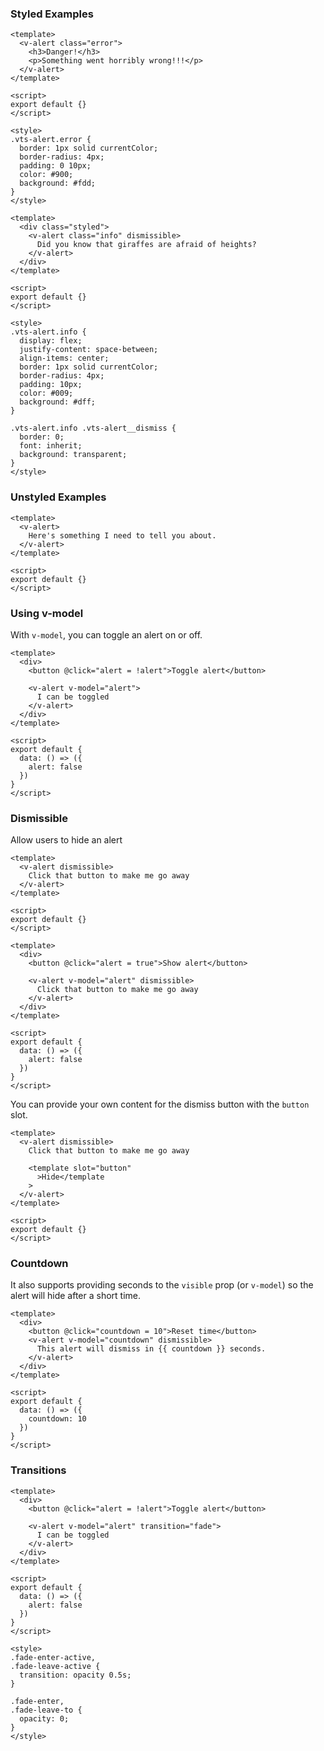 ### Styled Examples

```vue
<template>
  <v-alert class="error">
    <h3>Danger!</h3>
    <p>Something went horribly wrong!!!</p>
  </v-alert>
</template>

<script>
export default {}
</script>

<style>
.vts-alert.error {
  border: 1px solid currentColor;
  border-radius: 4px;
  padding: 0 10px;
  color: #900;
  background: #fdd;
}
</style>
```

```vue
<template>
  <div class="styled">
    <v-alert class="info" dismissible>
      Did you know that giraffes are afraid of heights?
    </v-alert>
  </div>
</template>

<script>
export default {}
</script>

<style>
.vts-alert.info {
  display: flex;
  justify-content: space-between;
  align-items: center;
  border: 1px solid currentColor;
  border-radius: 4px;
  padding: 10px;
  color: #009;
  background: #dff;
}

.vts-alert.info .vts-alert__dismiss {
  border: 0;
  font: inherit;
  background: transparent;
}
</style>
```

### Unstyled Examples

```vue
<template>
  <v-alert>
    Here's something I need to tell you about.
  </v-alert>
</template>

<script>
export default {}
</script>
```

### Using v-model

With `v-model`, you can toggle an alert on or off.

```vue
<template>
  <div>
    <button @click="alert = !alert">Toggle alert</button>

    <v-alert v-model="alert">
      I can be toggled
    </v-alert>
  </div>
</template>

<script>
export default {
  data: () => ({
    alert: false
  })
}
</script>
```

### Dismissible

Allow users to hide an alert

```vue
<template>
  <v-alert dismissible>
    Click that button to make me go away
  </v-alert>
</template>

<script>
export default {}
</script>
```

```vue
<template>
  <div>
    <button @click="alert = true">Show alert</button>

    <v-alert v-model="alert" dismissible>
      Click that button to make me go away
    </v-alert>
  </div>
</template>

<script>
export default {
  data: () => ({
    alert: false
  })
}
</script>
```

You can provide your own content for the dismiss button with the `button` slot.

```vue
<template>
  <v-alert dismissible>
    Click that button to make me go away

    <template slot="button"
      >Hide</template
    >
  </v-alert>
</template>

<script>
export default {}
</script>
```

### Countdown

It also supports providing seconds to the `visible` prop (or `v-model`) so the alert will hide after a short time.

```vue
<template>
  <div>
    <button @click="countdown = 10">Reset time</button>
    <v-alert v-model="countdown" dismissible>
      This alert will dismiss in {{ countdown }} seconds.
    </v-alert>
  </div>
</template>

<script>
export default {
  data: () => ({
    countdown: 10
  })
}
</script>
```

### Transitions

```vue
<template>
  <div>
    <button @click="alert = !alert">Toggle alert</button>

    <v-alert v-model="alert" transition="fade">
      I can be toggled
    </v-alert>
  </div>
</template>

<script>
export default {
  data: () => ({
    alert: false
  })
}
</script>

<style>
.fade-enter-active,
.fade-leave-active {
  transition: opacity 0.5s;
}

.fade-enter,
.fade-leave-to {
  opacity: 0;
}
</style>
```
